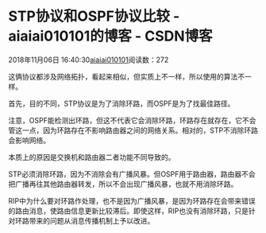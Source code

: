 # STP协议和OSPF协议比较 - aiaiai010101的博客 - CSDN博客

2018年11月06日 16:40:30[aiaiai010101](https://me.csdn.net/aiaiai010101)阅读数：272


这俩协议都涉及网络拓扑，看起来相似，但实质上不一样，所以使用的算法不一样。

首先，目的不同，STP协议是为了消除环路，而OSPF是为了找最佳路径。

注意，OSPF能检测出环路，但这不代表它会消除环路，环路存在就存在，它不会管这一点，因为环路存在不影响路由器之间的网络关系。相对的，STP不消除环路会影响网络。

本质上的原因是交换机和路由器二者功能不同导致的。

STP必须消除环路，因为不消除会有广播风暴。但OSPF用于路由器，路由器不会把广播再往其他路由器转发，所以不会出现广播风暴，也就不用消除环路。

RIP中为什么要对环路作处理，也不是因为广播风暴，是因为环路存在会带来错误的路由消息，使路由信息更新比较滞后。即使这样，RIP也没有消除环路，只是针对环路带来的问题从消息传播机制上予以改进。

